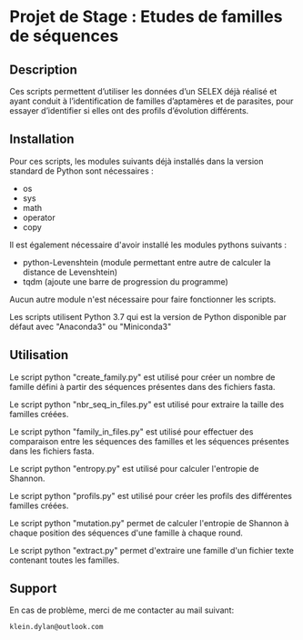 Projet de Stage : Etudes de familles de séquences
==================================================

## Description ##

Ces scripts permettent d’utiliser les données d’un SELEX déjà réalisé et
ayant conduit à l’identification de familles d’aptamères et de parasites,
pour essayer d’identifier si elles ont des profils d’évolution différents.


## Installation ##

Pour ces scripts, les modules suivants déjà installés dans la version standard de Python sont nécessaires :

- os
- sys
- math
- operator
- copy

Il est également nécessaire d'avoir installé les modules pythons suivants :

- python-Levenshtein (module permettant entre autre de calculer la distance de Levenshtein)
- tqdm (ajoute une barre de progression du programme)

Aucun autre module n'est nécessaire pour faire fonctionner les scripts.

Les scripts utilisent Python 3.7 qui est la version de Python disponible par défaut avec "Anaconda3" ou "Miniconda3"

## Utilisation ##

Le script python "create_family.py" est utilisé pour créer un nombre de famille défini à partir 
des séquences présentes dans des fichiers fasta.

Le script python "nbr_seq_in_files.py" est utilisé pour extraire la taille des familles créées.

Le script python "family_in_files.py" est utilisé pour effectuer des comparaison entre les séquences des familles
et les séquences présentes dans les fichiers fasta.

Le script python "entropy.py" est utilisé pour calculer l'entropie de Shannon.

Le script python "profils.py" est utilisé pour créer les profils des différentes familles créées.

Le script python "mutation.py" permet de calculer l'entropie de Shannon à chaque position
des séquences d'une famille à chaque round.

Le script python "extract.py" permet d'extraire une famille d'un fichier texte contenant
toutes les familles.



## Support ##

En cas de problème, merci de me contacter au mail suivant:

    klein.dylan@outlook.com

